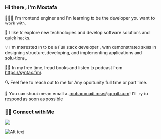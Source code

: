 
### Hi there , i'm Mostafa<img src="https://github.com/blackcater/blackcater/raw/main/images/Hi.gif" height="32" style="max-width: 100%;" data-target="animated-image.originalImage" hidden=""></a>

🧑🏻‍💻 i'm frontend enginer and i'm learning to be the developer you want to work with.

🚀 I like to explore new technologies and develop software solutions and quick hacks.

💡 I'm Interested in to be a Full stack developer , with demonstrated skills in designing structure, developing, and implementing applications and solu‑tions,.

✍🏼 In my free time,I read books and listen to podcast from https://syntax.fm/.

🔍 Feel free to reach out to me for Any oportunity full time or part time.

📩 You can shoot me an email at mohammadi.mse@gmail.com! I'll try to respond as soon as possible


### 🤝🏻  Connect with Me
<a href='https://www.linkedin.com/in/mostafamohammadii/?trk=public-profile-join-page'/>
<img src="https://img.shields.io/badge/MostafaMohammadi-0077B5?style=for-the-badge&logo=linkedin&logoColor=white" />
</a>
<!-- [![Linkedin](https://i.stack.imgur.com/gVE0j.png)](https://www.linkedin.com/)
&nbsp;
[![GitHub](https://i.stack.imgur.com/tskMh.png) GitHub](https://github.com/) -->

![Alt text](https://camo.githubusercontent.com/6038c8f1fd8f60de75477470e5a87210e9256202e01dfba9986446304a0f0254/68747470733a2f2f63617073756c652d72656e6465722e76657263656c2e6170702f6170693f747970653d776176696e6726636f6c6f723d6772616469656e74266865696768743d36302673656374696f6e3d666f6f746572)



